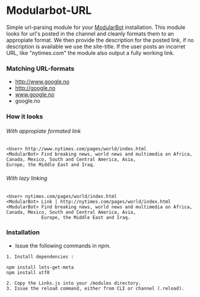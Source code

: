 Modularbot-URL
==============

Simple url-parsing module for your [ModularBot](https://github.com/Xstasy/modular-bot) installation. This module looks for url's posted in the channel and cleanly formats them to an appropiate format. We then provide the description for the posted link, if no description is available we use the site-title. If the user posts an incorret URL, like "nytimes.com" the module also output a fully working link.

### Matching URL-formats
 - http://www.google.no
 - http://google.no
 - www.google.no
 - google.no

### How it looks
###### With appropiate formated link
```
<User> http://www.nytimes.com/pages/world/index.html
<ModularBot> Find breaking news, world news and multimedia on Africa, Canada, Mexico, South and Central America, Asia,                    Europe, the Middle East and Iraq.
```
###### With lazy linking
```
<User> nytimes.com/pages/world/index.html
<ModularBot> Link | http://nytimes.com/pages/world/index.html
<ModularBot> Find breaking news, world news and multimedia on Africa, Canada, Mexico, South and Central America, Asia,       
             Europe, the Middle East and Iraq.
```
### Installation
- Issue the following commands in npm.
```
1. Install dependencies :

npm install lets-get-meta
npm install utf8

2. Copy the Links.js into your /modules directory.
3. Issue the reload command, either from CLI or channel (.reload).
```
